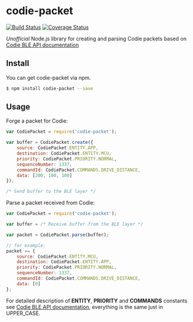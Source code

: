 codie-packet
===========

[![Build Status](https://travis-ci.org/6uliver/codie-packet.svg?branch=master)](https://travis-ci.org/6uliver/codie-packet) [![Coverage Status](https://coveralls.io/repos/github/6uliver/codie-packet/badge.svg?branch=master)](https://coveralls.io/github/6uliver/codie-packet?branch=master)

*Unofficial* Node.js library for creating and parsing Codie packets based on [Codie BLE API documentation](http://codie.azurewebsites.net/api/)

## Install

You can get codie-packet via npm.

```bash
$ npm install codie-packet --save
```

## Usage

Forge a packet for Codie:

```js
var CodiePacket = require('codie-packet');

var buffer = CodiePacket.create({
    source: CodiePacket.ENTITY.APP,
    destination: CodiePacket.ENTITY.MCU,
    priority: CodiePacket.PRIORITY.NORMAL,
    sequenceNumber: 1337,
    commandId: CodiePacket.COMMANDS.DRIVE_DISTANCE,
    data: [200, 100, 100]
});

/* Send buffer to the BLE layer */
```

Parse a packet received from Codie:

```js
var CodiePacket = require('codie-packet');

var buffer = /* Receive buffer from the BLE layer */

var packet = CodiePacket.parse(buffer);

// for example:
packet == {
    source: CodiePacket.ENTITY.MCU,
    destination: CodiePacket.ENTITY.APP,
    priority: CodiePacket.PRIORITY.NORMAL,
    sequenceNumber: 1337,
    commandId: CodiePacket.COMMANDS.DRIVE_DISTANCE,
    data: [0]
};
```

For detailed description of **ENTITY**, **PRIORITY** and **COMMANDS** constants see [Codie BLE API documentation](http://codie.azurewebsites.net/api/), everything is the same just in UPPER_CASE.

